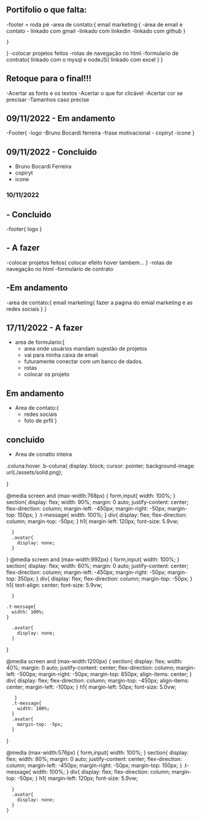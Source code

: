 ## Portifolio o que falta:
-footer = roda pé
-area de contato:{
    email marketing:{
        -área de email e contato
        - linkado com gmail
        -linkado com linkedin
        -linkado com github
    }
    
    }
}
-colocar  projetos feitos
-rotas de navegação no html
-formulario de contrato{
    linkado com o mysql e nodeJS{
        linkado com excel 
    }
}


## Retoque para o final!!!
-Acertar as fonts e os textos
-Acertar o que for clicável
-Acertar cor se precisar 
-Tamanhos caso precise


## 09/11/2022 - Em andamento 
-Footer{
    -logo
    -Bruno Bocardi ferreira
    -frase motivacional
    - copiryt
    -icone
}




## 09/11/2022 - Concluido
- Bruno Bocardi Ferreira
- copiryt
- icone

### 10/11/2022

## - Concluido
-footer{
    logo
}

## - A fazer 
-colocar  projetos feitos{
    colocar efeito hover tambem...
}
-rotas de navegação no html
-formulario de contrato


## -Em andamento 
-area de contato:{
    email marketing{
        fazer a pagina do emial marketing e as redes sociais
    }
}

## 17/11/2022  - A fazer
-  area de formulario:[
    - area onde usuários mandam sujestão de projetos
    - vai para minha caixa de email
    - futuramente conectar com um banco de dados.
    - rotas
    - colocar os projeto
 ## Em andamento 
 - Area de contato:{
    - redes sociais
    - foto de prfil
 }

 ## concluido 
 - Area de conatto inteira



.coluna:hover .b-coluna{
  display: block;
  cursor: pointer;
  background-image: url(./assets/solid.png);
 
}


















@media screen and (max-width:768px) {
    form,input{
        width: 100%;
      }
      section{
        display: flex;
       width: 90%;
        margin: 0 auto;
       justify-content: center;
       flex-direction: column;
       margin-left: -450px;
       margin-right: -50px;
       margin-top: 150px;
      }
      .t-message{
        width: 100%;
      }
      div{
        display: flex;
        flex-direction: column;
        margin-top: -50px;
      }
      h1{
        margin-left: 120px;
        font-size: 5.9vw;
        
      }
      .avatar{
        display: none;
      }      
}
@media screen and (max-width:992px) {
    form,input{
        width: 100%;
      }
      section{
        display: flex;
       width: 60%;
        margin: 0 auto;
       justify-content: center;
       flex-direction: column;
       margin-left: -450px;
       margin-right: -50px;
       margin-top: 350px;
      }
      div{
        display: flex;
        flex-direction: column;
        margin-top: -50px;
      }
      h1{
       text-align: center;
        font-size: 5.9vw;
        
      }
    
    .t-message{
      width: 100%;
    }
      
      .avatar{
        display: none;
      }      
}

@media screen and (max-width:1200px) {
    section{
        display: flex;
       width: 40%;
        margin: 0 auto;
       justify-content: center;
       flex-direction: column;
       margin-left: -500px;
       margin-right: -50px;
       margin-top: 650px;
       align-items: center;
      }
      div{
        display: flex;
        flex-direction: column;
        margin-top: -450px;
        align-items: center;
        margin-left: -100px;
      }
      h1{
        margin-left: 50px;
         font-size: 5.0vw;
         
       }
      .t-message{
        width: 100%;
      }
      .avatar{
        margin-top: -5px;
      }
}


@media   (max-width:576px) {
    form,input{
        width: 100%;
      }
      section{
        display: flex;
       width: 80%;
        margin: 0 auto;
       justify-content: center;
       flex-direction: column;
       margin-left: -450px;
       margin-right: -50px;
       margin-top: 150px;
      }
      .t-message{
        width: 100%;
      }
      div{
        display: flex;
        flex-direction: column;
        margin-top: -50px;
      }
      h1{
        margin-left: 120px;
        font-size: 5.9vw;
        
      }
      .avatar{
        display: none;
      }
    }
  



